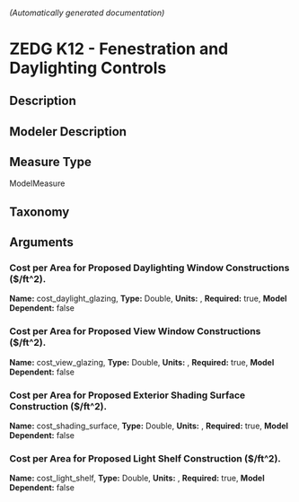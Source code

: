 

###### (Automatically generated documentation)

# ZEDG K12 - Fenestration and Daylighting Controls

## Description


## Modeler Description


## Measure Type
ModelMeasure

## Taxonomy


## Arguments


### Cost per Area for Proposed Daylighting Window Constructions ($/ft^2).

**Name:** cost_daylight_glazing,
**Type:** Double,
**Units:** ,
**Required:** true,
**Model Dependent:** false

### Cost per Area for Proposed View Window Constructions ($/ft^2).

**Name:** cost_view_glazing,
**Type:** Double,
**Units:** ,
**Required:** true,
**Model Dependent:** false

### Cost per Area for Proposed Exterior Shading Surface Construction ($/ft^2).

**Name:** cost_shading_surface,
**Type:** Double,
**Units:** ,
**Required:** true,
**Model Dependent:** false

### Cost per Area for Proposed Light Shelf Construction ($/ft^2).

**Name:** cost_light_shelf,
**Type:** Double,
**Units:** ,
**Required:** true,
**Model Dependent:** false




